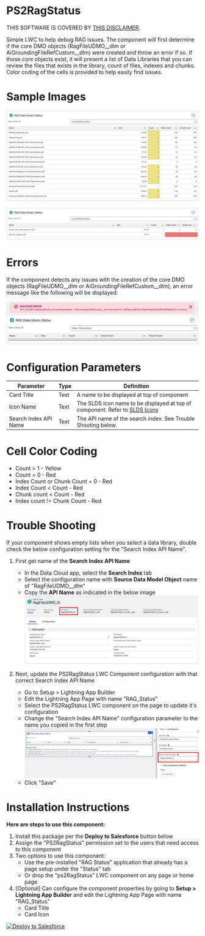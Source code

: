 # PS2RagStatus
THIS SOFTWARE IS COVERED BY [THIS DISCLAIMER](https://raw.githubusercontent.com/thedges/Disclaimer/master/disclaimer.txt).

Simple LWC to help debug RAG issues. The component will first determine if the core DMO objects (RagFileUDMO__dlm or AiGroundingFileRefCustom__dlm) were created and throw an error if so. If those core objects exist, it will present a list of Data Libraries that you can review the files that exists in the library, count of files, indexes and chunks. Color coding of the cells is provided to help easily find issues.


# Sample Images
![alt text](https://github.com/thedges/PS2RagStatus/blob/main/PS2RagStatus.jpg "Sample Photo")

![alt text](https://github.com/thedges/PS2RagStatus/blob/main/PS2RagStatus-2.jpg "Sample Photo")

# Errors
If the component detects any issues with the creation of the core DMO objects (RagFileUDMO__dlm or AiGroundingFileRefCustom__dlm), an error message like the following will be displayed:

![alt text](https://github.com/thedges/PS2RagStatus/blob/main/PS2RagStatus-Error.jpg "Error")

# Configuration Parameters

| Parameter  | Type | Definition |
| ------------- | ------------- |------------- |
| Card Title | Text | A name to be displayed at top of component |
| Icon Name | Text | The SLDS icon name to be displayed at top of component. Refer to [SLDS Icons](https://www.lightningdesignsystem.com/icons/) |
| Search Index API Name | Text | The API name of the search index. See Trouble Shooting below. |

# Cell Color Coding

* Count > 1 - Yellow
* Count = 0 - Red
* Index Count or Chunk Count = 0 - Red
* Index Count < Count - Red
* Chunk count < Count - Red
* Index count != Chunk Count - Red

# Trouble Shooting

If your component shows empty lists when you select a data library, double check the below configuration setting for the "Search Index API Name".

1. First get name of the __Search Index API Name__
   * In the Data Cloud app, select the __Search Index__ tab
   * Select the configuration name with __Source Data Model Object__ name of "RagFileUDMO__dlm"
   * Copy the __API Name__ as indicated in the below image
     ![alt text](https://github.com/thedges/PS2RagStatus/blob/main/PS2RagStatus-Search-Index.jpg "Search Index")
  
2. Next, update the PS2RagStatus LWC Component configuration with that correct Search Index API Name
   * Go to Setup > Lightning App Builder
   * Edit the Lightning App Page with name "RAG_Status"
   * Select the PS2RagStatus LWC component on the page to update it's configuration
   * Change the "Search Index API Name" configuration parameter to the name you copied in the first step
     ![alt text](https://github.com/thedges/PS2RagStatus/blob/main/PS2RagStatus-Config1.jpg "Configuration Search Index")
   * Click "Save"

# Installation Instructions

<b>Here are steps to use this component:</b>
  1. Install this package per the **Deploy to Salesforce** button below
  2. Assign the "PS2RagStatus" permission set to the users that need access to this component
  3. Two options to use this component:
     * Use the pre-installed "RAG Status" application that already has a page setup under the "Status" tab
     * Or drop the "ps2RagStatus" LWC component on any page or home page
  4. [Optional] Can configure the component properties by going to __Setup > Lightning App Builder__ and edit the Lightning App Page with name "RAG_Status"
     * Card Title
     * Card Icon

     
<a href="https://githubsfdeploy.herokuapp.com?owner=thedges&repo=PS2RagStatus&ref=main">
  <img alt="Deploy to Salesforce"
       src="https://raw.githubusercontent.com/afawcett/githubsfdeploy/master/deploy.png">
</a>
